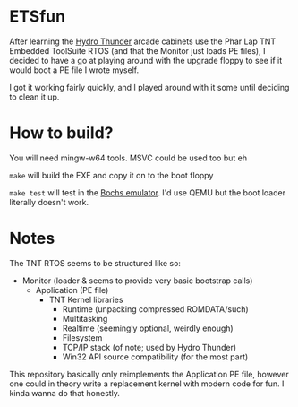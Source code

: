 
# ETSfun

After learning the [Hydro Thunder](https://en.wikipedia.org/wiki/Hydro_Thunder) arcade cabinets use the Phar Lap TNT Embedded ToolSuite RTOS (and that the Monitor just loads PE files), I decided to have a go at playing around with the upgrade floppy to see if it would boot a PE file I wrote myself.

I got it working fairly quickly, and I played around with it some until deciding to clean it up.

# How to build?

You will need mingw-w64 tools. MSVC could be used too but eh

`make` will build the EXE and copy it on to the boot floppy

`make test` will test in the [Bochs emulator](https://en.wikipedia.org/wiki/Bochs). I'd use QEMU but the boot loader literally doesn't work.

# Notes

The TNT RTOS seems to be structured like so:

- Monitor (loader & seems to provide very basic bootstrap calls)
    - Application (PE file)
        - TNT Kernel libraries
	        - Runtime (unpacking compressed ROMDATA/such)
	        - Multitasking
	        - Realtime (seemingly optional, weirdly enough)
	        - Filesystem
	        - TCP/IP stack (of note; used by Hydro Thunder)
	        - Win32 API source compatibility (for the most part)

 This repository basically only reimplements the Application PE file, however one could in theory write a replacement kernel with modern code for fun. I kinda wanna do that honestly.
